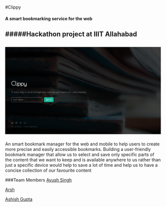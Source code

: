 #Clippy
#### A smart bookmarking service for the web
#####Hackathon project at IIIT Allahabad
-----------
![alt tag](https://raw.githubusercontent.com/The-Turing-Machine/Clippy/gh-pages/Dashboard/images/screenshot.png)
-----------
An smart bookmark manager for the web and mobile to help users to create more precise and easily accessible bookmarks.
Building a user-friendly bookmark manager that allow us to select and save only specific parts of the content that we want to keep and is available anywhere to us rather than just a specific device would help to save a lot of time and help us to have a concise collection of our favourite content


###Team Members
[Ayush Singh](https://github.com/ayush1997/)

[Arsh](https://github.com/arsh23/)

[Ashish Gupta](https://github.com/thinker3197/)


